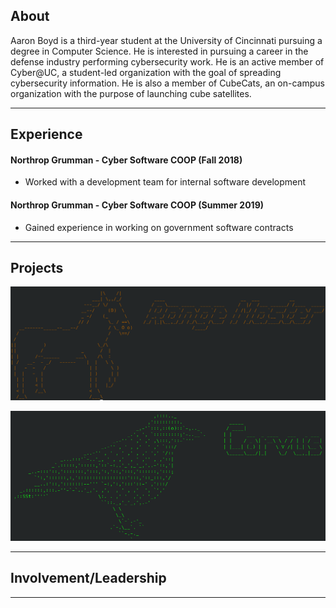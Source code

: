 ## About

Aaron Boyd is a third-year student at the University of Cincinnati pursuing a degree in Computer Science. He is interested in pursuing a career in the defense industry performing cybersecurity work. He is an active member of Cyber@UC, a student-led organization with the goal of spreading cybersecurity information. He is also a member of CubeCats, an on-campus organization with the purpose of launching cube satellites.

---

## Experience

#### Northrop Grumman - Cyber Software COOP (Fall 2018)
- Worked with a development team for internal software development

#### Northrop Grumman - Cyber Software COOP (Summer 2019)
- Gained experience in working on government software contracts

---

## Projects

<p>
  <a href="/range_master">
    <img border="0" alt="Rangemaster" src="/images/range_master_ascii_art.png">
  </a>
</p>

<p>
  <a href="/corvus">
    <img border="0" alt="Corvus" src="/images/corvus_ascii_art.png">
  </a>
</p>

---

## Involvement/Leadership

---
